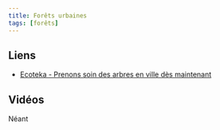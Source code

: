 ```yaml
---
title: Forêts urbaines
tags: [forêts]
---
```



## Liens

* [Ecoteka - Prenons soin des arbres en ville dès maintenant](https://ecoteka.org/)


## Vidéos

Néant

